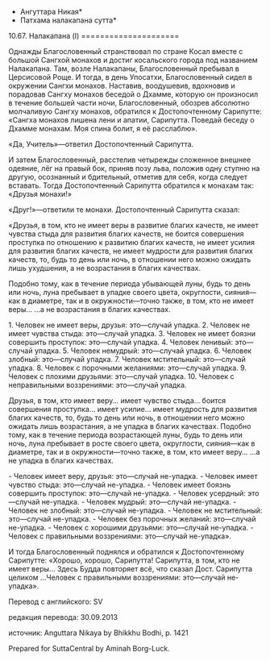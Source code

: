 * Ангуттара Никая*
* Патхама налакапана сутта*

10\.67\. Налакапана \(I\)
\=\=\=\=\=\=\=\=\=\=\=\=\=\=\=\=\=\=\=\=\=

Однажды Благословенный странствовал по стране Косал вместе с большой Сангхой монахов и достиг косальского города под названием Налакапана\. Там, возле Налакапаны, Благословенный пребывал в Церсисовой Роще\. И тогда, в день Упосатхи, Благословенный сидел в окружении Сангхи монахов\. Наставив, воодушевив, вдохновив и порадовав Сангху монахов беседой о Дхамме, которую он произносил в течение большей части ночи, Благословенный, обозрев абсолютно молчаливую Сангху монахов, обратился к Достопочтенному Сарипутте: «Сангха монахов лишена лени и апатии, Сарипутта\. Поведай беседу о Дхамме монахам\. Моя спина болит, я её расслаблю»\.

«Да, Учитель»—ответил Достопочтенный Сарипутта\.

И затем Благословенный, расстелив четырежды сложенное внешнее одеяние, лёг на правый бок, приняв позу льва, положив одну ступню на другую, осознанный и бдительный, отметив для себя, когда следует вставать\. Тогда Достопочтенный Сарипутта обратился к монахам так: «Друзья монахи\!»

«Друг\!»—ответили те монахи\. Достопочтенный Сарипутта сказал:

«Друзья, в том, кто не имеет веры в развитие благих качеств, не имеет чувства стыда для развития благих качеств, не боится совершения проступка по отношению к развитию благих качеств, не имеет усилия для развития благих качеств, не имеет мудрости для развития благих качеств, то, будь то день или ночь, в отношении него можно ожидать лишь ухудшения, а не возрастания в благих качествах\.

Подобно тому, как в течение периода убывающей луны, будь то день или ночь, луна пребывает в упадке своего цвета, округлости, сияния—как в диаметре, так и в окружности—точно также, в том, кто не имеет веры… …а не возрастания в благих качествах\.

1\. Человек не имеет веры, друзья: это—случай упадка\.
2\. Человек не имеет чувства стыда: это—случай упадка\.
3\. Человек не имеет боязни совершить проступок: это—случай упадка\.
4\. Человек ленивый: это—случай упадка\.
5\. Человек немудрый: это—случай упадка\.
6\. Человек злобный: это—случай упадка\.
7\. Человек мстительный: это—случай упадка\.
8\. Человек с порочными желаниями: это—случай упадка\.
9\. Человек с плохими друзьями: это—случай упадка\.
10\. Человек с неправильными воззрениями: это—случай упадка\.

Друзья, в том, кто имеет веру… имеет чувство стыда… боится совершения проступка… имеет усилие… имеет мудрость для развития благих качеств, то, будь то день или ночь, в отношении него можно ожидать лишь возрастания, а не упадка в благих качествах\. Подобно тому, как в течение периода возрастающей луны, будь то день или ночь, луна пребывает в росте своего цвета, округлости, сияния—как в диаметре, так и в окружности—точно также, в том, кто имеет веру… …а не упадка в благих качествах\.

\- Человек имеет веру, друзья: это—случай не\-упадка\.
\- Человек имеет чувство стыда: это—случай не\-упадка\.
\- Человек имеет боязнь совершить проступок: это—случай не\-упадка\.
\- Человек усердный: это—случай не\-упадка\.
\- Человек мудрый: это—случай не\-упадка\.
\- Человек не злобный: это—случай не\-упадка\.
\- Человек не мстительный: это—случай не\-упадка\.
\- Человек без порочных желаний: это—случай не\-упадка\.
\- Человек с хорошими друзьями: это—случай не\-упадка\.
\- Человек с правильными воззрениями: это—случай не\-упадка»\.

И тогда Благословенный поднялся и обратился к Достопочтенному Сарипутте: «Хорошо, хорошо, Сарипутта\! Сарипутта, в том, кто не имеет веры… Здесь Будда повторяет всё, что сказал Дост\. Сарипутта целиком …Человек с правильными воззрениями: это—случай не\-упадка»\.

Перевод с английского: SV

редакция перевода: 30\.09\.2013

источник: Anguttara Nikaya by Bhikkhu Bodhi, p\. 1421

Prepared for SuttaCentral by Aminah Borg\-Luck\.